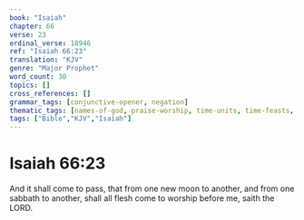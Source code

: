 ```yaml
---
book: "Isaiah"
chapter: 66
verse: 23
ordinal_verse: 18946
ref: "Isaiah 66:23"
translation: "KJV"
genre: "Major Prophet"
word_count: 30
topics: []
cross_references: []
grammar_tags: [conjunctive-opener, negation]
thematic_tags: [names-of-god, praise-worship, time-units, time-feasts, time]
tags: ["Bible","KJV","Isaiah"]
---
```


# Isaiah 66:23

And it shall come to pass, that from one new moon to another, and from one sabbath to another, shall all flesh come to worship before me, saith the LORD.
